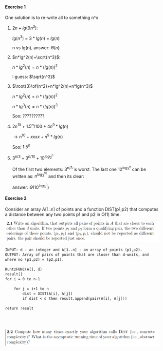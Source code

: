 #### Exercise 1

One solution is to re-write all to something n^x

1. $2n+lg(9n^3)$: 

   $lg(n^3)$ = $3*lg(n)$ = $lg(n)$

   n vs lg(n), answer: $\Theta(n)$

2. $n*lg^2(n)+\sqrt{n^3}$:

   $n*lg^2(n) = n*(lg(n))^2$

   I guess: $\sqrt{n^3}$

3. $\root{3}\of{n^2}+n*lg^2(n)+n*lg(n^3)$

   $n*lg^2(n) = n*(lg(n))^2$

   $n*lg^3(n) = n*(lg(n))^3$

   Soo: ??????????

4. $2n^{10}+{1.5^n}/100+4n^9*lg(n)$

   $\rightarrow n^{10}+xxxx+n^9*lg(n)$

   Soo: $1.5^n$

5. $3^{n/3}+3^{n/10}+10^{log_3^n}$

   Of the first two elements: $3^{n/3}$ is worst. The last one $10^{log_3^n}$ can be written as: $n^{log_3^{10}}$ and then its clear:

   answer: $\Theta(10^{log_3^n})$

#### Exercise 2

Consider an array A[1..n] of points and a function DIST(p1,p2) that computes a distance between any two points p1 and p2 in O(1) time.

![](.\img\22.png)

```pseudocode
INPUT: d - an integer and A[1..n] - an array of points (p1,p2).
OUTPUT: Array of pairs of points that are closer than d-units, and where no (p1,p2) = (p2,p1).

KuntzFUNC(A[], d)
result[]
for i = 0 to n-1
	
	for j = i+1 to n
		dist = DIST(A[i], A[j])
		if dist < d then result.append(pair(A[i], A[j]))
		
return result
		
	


```

![](.\img\23.png)